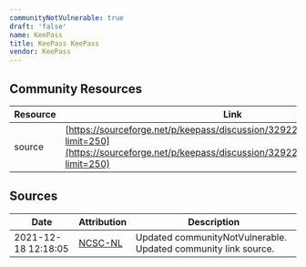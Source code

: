 ```yaml
---
communityNotVulnerable: true
draft: 'false'
name: KeePass
title: KeePass KeePass
vendor: KeePass
---
```



## Community Resources
| Resource | Link |
| --- | --- |
| source | [https://sourceforge.net/p/keepass/discussion/329220/thread/4643c5ec4f/?limit=250](https://sourceforge.net/p/keepass/discussion/329220/thread/4643c5ec4f/?limit=250) |


## Sources
| Date | Attribution | Description |
| --- | --- | --- |
| 2021-12-18 12:18:05 | [NCSC-NL](https://github.com/NCSC-NL/log4shell/blob/main/software/README.md) | Updated communityNotVulnerable. Updated community link source.  |
